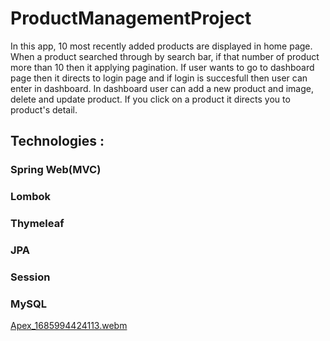 # ProductManagementProject
<p>
  In this app, 10 most recently added products are displayed in home page. When a product searched through by search bar, if that number of product more than 10 
  then it applying pagination. If user wants to go to dashboard page then it directs to login page and if login is succesfull then user can enter in dashboard.
  In dashboard user can add a new product and image, delete and update product. If you click on a product it directs you to product's detail.
</p>

## Technologies :
### Spring Web(MVC)
### Lombok
### Thymeleaf
### JPA
### Session
### MySQL
[Apex_1685994424113.webm](https://github.com/OguzhanKtn/ProductManagementProject/assets/81297977/a01555b2-65dd-459f-80c7-2ab32950f0ed)

